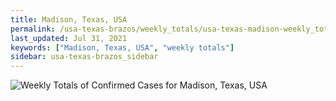 ```yaml
---
title: Madison, Texas, USA
permalink: /usa-texas-brazos/weekly_totals/usa-texas-madison-weekly_totals.html
last_updated: Jul 31, 2021
keywords: ["Madison, Texas, USA", "weekly totals"]
sidebar: usa-texas-brazos_sidebar
---
```


![Weekly Totals of Confirmed Cases for Madison, Texas, USA](/covid_tracker/images/graphs/usa-texas-madison-weekly_totals_graph.png)
